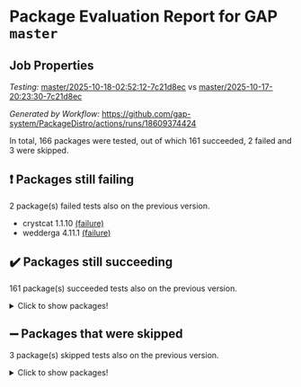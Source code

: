 # Package Evaluation Report for GAP `master`

## Job Properties

*Testing:* [master/2025-10-18-02:52:12-7c21d8ec](https://github.com/gap-system/PackageDistro/blob/data/reports/master/2025-10-18-02:52:12-7c21d8ec) vs [master/2025-10-17-20:23:30-7c21d8ec](https://github.com/gap-system/PackageDistro/blob/data/reports/master/2025-10-17-20:23:30-7c21d8ec)

*Generated by Workflow:* https://github.com/gap-system/PackageDistro/actions/runs/18609374424

In total, 166 packages were tested, out of which 161 succeeded, 2 failed and 3 were skipped.

## :exclamation: Packages still failing

2 package(s) failed tests also on the previous version.
- crystcat 1.1.10 [(failure)](https://github.com/gap-system/PackageDistro/actions/runs/18609374424/job/53064893782)
- wedderga 4.11.1 [(failure)](https://github.com/gap-system/PackageDistro/actions/runs/18609374424/job/53064894088)

## :heavy_check_mark: Packages still succeeding

161 package(s) succeeded tests also on the previous version.
<details><summary>Click to show packages!</summary>

- 4ti2interface 2024.11-01 [(success)](https://github.com/gap-system/PackageDistro/actions/runs/18609374424/job/53064893747)
- ace 5.7.0 [(success)](https://github.com/gap-system/PackageDistro/actions/runs/18609374424/job/53064893750)
- aclib 1.3.3 [(success)](https://github.com/gap-system/PackageDistro/actions/runs/18609374424/job/53064893757)
- agt 0.3.1 [(success)](https://github.com/gap-system/PackageDistro/actions/runs/18609374424/job/53064893751)
- alco 1.1.2 [(success)](https://github.com/gap-system/PackageDistro/actions/runs/18609374424/job/53064893754)
- alnuth 3.2.1 [(success)](https://github.com/gap-system/PackageDistro/actions/runs/18609374424/job/53064893761)
- anupq 3.3.2 [(success)](https://github.com/gap-system/PackageDistro/actions/runs/18609374424/job/53064893749)
- atlasrep 2.1.9 [(success)](https://github.com/gap-system/PackageDistro/actions/runs/18609374424/job/53064893766)
- autodoc 2025.10.16 [(success)](https://github.com/gap-system/PackageDistro/actions/runs/18609374424/job/53064893752)
- automata 1.16 [(success)](https://github.com/gap-system/PackageDistro/actions/runs/18609374424/job/53064893771)
- automgrp 1.3.3 [(success)](https://github.com/gap-system/PackageDistro/actions/runs/18609374424/job/53064893764)
- autpgrp 1.11.1 [(success)](https://github.com/gap-system/PackageDistro/actions/runs/18609374424/job/53064893763)
- cap 2025.09-04 [(success)](https://github.com/gap-system/PackageDistro/actions/runs/18609374424/job/53064893765)
- caratinterface 2.3.7 [(success)](https://github.com/gap-system/PackageDistro/actions/runs/18609374424/job/53064893772)
- cddinterface 2025.06.24 [(success)](https://github.com/gap-system/PackageDistro/actions/runs/18609374424/job/53064893762)
- circle 1.6.6 [(success)](https://github.com/gap-system/PackageDistro/actions/runs/18609374424/job/53064893769)
- classicpres 1.22 [(success)](https://github.com/gap-system/PackageDistro/actions/runs/18609374424/job/53064893768)
- cohomolo 1.6.12 [(success)](https://github.com/gap-system/PackageDistro/actions/runs/18609374424/job/53064893780)
- congruence 1.2.7 [(success)](https://github.com/gap-system/PackageDistro/actions/runs/18609374424/job/53064893776)
- corefreesub 0.6 [(success)](https://github.com/gap-system/PackageDistro/actions/runs/18609374424/job/53064893774)
- corelg 1.57 [(success)](https://github.com/gap-system/PackageDistro/actions/runs/18609374424/job/53064893785)
- crime 1.6 [(success)](https://github.com/gap-system/PackageDistro/actions/runs/18609374424/job/53064893787)
- crisp 1.4.8 [(success)](https://github.com/gap-system/PackageDistro/actions/runs/18609374424/job/53064893779)
- crypting 0.10.6 [(success)](https://github.com/gap-system/PackageDistro/actions/runs/18609374424/job/53064893793)
- cryst 4.1.30 [(success)](https://github.com/gap-system/PackageDistro/actions/runs/18609374424/job/53064893781)
- ctbllib 1.3.11 [(success)](https://github.com/gap-system/PackageDistro/actions/runs/18609374424/job/53064893796)
- cubefree 1.21 [(success)](https://github.com/gap-system/PackageDistro/actions/runs/18609374424/job/53064893794)
- curlinterface 2.4.2 [(success)](https://github.com/gap-system/PackageDistro/actions/runs/18609374424/job/53064893795)
- cvec 2.8.4 [(success)](https://github.com/gap-system/PackageDistro/actions/runs/18609374424/job/53064893801)
- datastructures 0.4.0 [(success)](https://github.com/gap-system/PackageDistro/actions/runs/18609374424/job/53064893806)
- deepthought 1.0.9 [(success)](https://github.com/gap-system/PackageDistro/actions/runs/18609374424/job/53064893805)
- design 1.8.2 [(success)](https://github.com/gap-system/PackageDistro/actions/runs/18609374424/job/53064893824)
- difsets 2.3.1 [(success)](https://github.com/gap-system/PackageDistro/actions/runs/18609374424/job/53064893807)
- digraphs 1.13.1 [(success)](https://github.com/gap-system/PackageDistro/actions/runs/18609374424/job/53064893809)
- edim 1.3.8 [(success)](https://github.com/gap-system/PackageDistro/actions/runs/18609374424/job/53064893822)
- example 4.4.1 [(success)](https://github.com/gap-system/PackageDistro/actions/runs/18609374424/job/53064893817)
- examplesforhomalg 2023.10-01 [(success)](https://github.com/gap-system/PackageDistro/actions/runs/18609374424/job/53064893821)
- factint 1.6.3 [(success)](https://github.com/gap-system/PackageDistro/actions/runs/18609374424/job/53064893843)
- ferret 1.0.15 [(success)](https://github.com/gap-system/PackageDistro/actions/runs/18609374424/job/53064893833)
- fga 1.5.0 [(success)](https://github.com/gap-system/PackageDistro/actions/runs/18609374424/job/53064893861)
- fining 1.5.6 [(success)](https://github.com/gap-system/PackageDistro/actions/runs/18609374424/job/53064893834)
- float 1.0.9 [(success)](https://github.com/gap-system/PackageDistro/actions/runs/18609374424/job/53064893842)
- format 1.4.4 [(success)](https://github.com/gap-system/PackageDistro/actions/runs/18609374424/job/53064893820)
- forms 1.2.13 [(success)](https://github.com/gap-system/PackageDistro/actions/runs/18609374424/job/53064893841)
- fplsa 1.2.7 [(success)](https://github.com/gap-system/PackageDistro/actions/runs/18609374424/job/53064893844)
- fr 2.4.13 [(success)](https://github.com/gap-system/PackageDistro/actions/runs/18609374424/job/53064893848)
- francy 2.0.3 [(success)](https://github.com/gap-system/PackageDistro/actions/runs/18609374424/job/53064893854)
- fwtree 1.3 [(success)](https://github.com/gap-system/PackageDistro/actions/runs/18609374424/job/53064893851)
- gapdoc 1.6.7 [(success)](https://github.com/gap-system/PackageDistro/actions/runs/18609374424/job/53064893865)
- gauss 2024.11-01 [(success)](https://github.com/gap-system/PackageDistro/actions/runs/18609374424/job/53064893849)
- gaussforhomalg 2024.08-01 [(success)](https://github.com/gap-system/PackageDistro/actions/runs/18609374424/job/53064893862)
- gbnp 1.1.0 [(success)](https://github.com/gap-system/PackageDistro/actions/runs/18609374424/job/53064893868)
- generalizedmorphismsforcap 2025.08-01 [(success)](https://github.com/gap-system/PackageDistro/actions/runs/18609374424/job/53064893859)
- genss 1.6.9 [(success)](https://github.com/gap-system/PackageDistro/actions/runs/18609374424/job/53064893873)
- gradedmodules 2024.12-01 [(success)](https://github.com/gap-system/PackageDistro/actions/runs/18609374424/job/53064893871)
- gradedringforhomalg 2024.07-01 [(success)](https://github.com/gap-system/PackageDistro/actions/runs/18609374424/job/53064893888)
- grape 4.9.3 [(success)](https://github.com/gap-system/PackageDistro/actions/runs/18609374424/job/53064893946)
- groupoids 1.79 [(success)](https://github.com/gap-system/PackageDistro/actions/runs/18609374424/job/53064893880)
- grpconst 2.6.5 [(success)](https://github.com/gap-system/PackageDistro/actions/runs/18609374424/job/53064893885)
- guarana 0.96.3 [(success)](https://github.com/gap-system/PackageDistro/actions/runs/18609374424/job/53064893876)
- guava 3.20 [(success)](https://github.com/gap-system/PackageDistro/actions/runs/18609374424/job/53064893878)
- hap 1.70 [(success)](https://github.com/gap-system/PackageDistro/actions/runs/18609374424/job/53064893879)
- hapcryst 0.1.15 [(success)](https://github.com/gap-system/PackageDistro/actions/runs/18609374424/job/53064893899)
- hecke 1.5.4 [(success)](https://github.com/gap-system/PackageDistro/actions/runs/18609374424/job/53064893897)
- help 4.0 [(success)](https://github.com/gap-system/PackageDistro/actions/runs/18609374424/job/53064893895)
- homalg 2024.01-01 [(success)](https://github.com/gap-system/PackageDistro/actions/runs/18609374424/job/53064893906)
- homalgtocas 2025.08-01 [(success)](https://github.com/gap-system/PackageDistro/actions/runs/18609374424/job/53064893901)
- ibnp 0.17 [(success)](https://github.com/gap-system/PackageDistro/actions/runs/18609374424/job/53064893921)
- idrel 2.49 [(success)](https://github.com/gap-system/PackageDistro/actions/runs/18609374424/job/53064893896)
- images 1.3.3 [(success)](https://github.com/gap-system/PackageDistro/actions/runs/18609374424/job/53064893900)
- inducereduce 1.3 [(success)](https://github.com/gap-system/PackageDistro/actions/runs/18609374424/job/53064893911)
- intpic 0.4.0 [(success)](https://github.com/gap-system/PackageDistro/actions/runs/18609374424/job/53064893909)
- io 4.9.3 [(success)](https://github.com/gap-system/PackageDistro/actions/runs/18609374424/job/53064893904)
- io_forhomalg 2023.02-04 [(success)](https://github.com/gap-system/PackageDistro/actions/runs/18609374424/job/53064893924)
- irredsol 1.4.4 [(success)](https://github.com/gap-system/PackageDistro/actions/runs/18609374424/job/53064893931)
- json 2.2.3 [(success)](https://github.com/gap-system/PackageDistro/actions/runs/18609374424/job/53064893927)
- jupyterkernel 1.5.1 [(success)](https://github.com/gap-system/PackageDistro/actions/runs/18609374424/job/53064893917)
- jupyterviz 1.5.6 [(success)](https://github.com/gap-system/PackageDistro/actions/runs/18609374424/job/53064893920)
- kan 1.37 [(success)](https://github.com/gap-system/PackageDistro/actions/runs/18609374424/job/53064893916)
- kbmag 1.5.11 [(success)](https://github.com/gap-system/PackageDistro/actions/runs/18609374424/job/53064893939)
- laguna 3.9.7 [(success)](https://github.com/gap-system/PackageDistro/actions/runs/18609374424/job/53064893938)
- liealgdb 2.3.0 [(success)](https://github.com/gap-system/PackageDistro/actions/runs/18609374424/job/53064893944)
- liepring 2.9.1 [(success)](https://github.com/gap-system/PackageDistro/actions/runs/18609374424/job/53064893942)
- liering 2.4.2 [(success)](https://github.com/gap-system/PackageDistro/actions/runs/18609374424/job/53064893949)
- linearalgebraforcap 2025.09-01 [(success)](https://github.com/gap-system/PackageDistro/actions/runs/18609374424/job/53064893953)
- lins 0.9 [(success)](https://github.com/gap-system/PackageDistro/actions/runs/18609374424/job/53064893948)
- localizeringforhomalg 2023.10-01 [(success)](https://github.com/gap-system/PackageDistro/actions/runs/18609374424/job/53064893936)
- loops 3.4.4 [(success)](https://github.com/gap-system/PackageDistro/actions/runs/18609374424/job/53064893955)
- lpres 1.1.1 [(success)](https://github.com/gap-system/PackageDistro/actions/runs/18609374424/job/53064893947)
- majoranaalgebras 1.5.2 [(success)](https://github.com/gap-system/PackageDistro/actions/runs/18609374424/job/53064893960)
- mapclass 1.4.6 [(success)](https://github.com/gap-system/PackageDistro/actions/runs/18609374424/job/53064893965)
- matgrp 0.72 [(success)](https://github.com/gap-system/PackageDistro/actions/runs/18609374424/job/53064893940)
- matricesforhomalg 2025.09-01 [(success)](https://github.com/gap-system/PackageDistro/actions/runs/18609374424/job/53064893969)
- modisom 3.0.0 [(success)](https://github.com/gap-system/PackageDistro/actions/runs/18609374424/job/53064893977)
- modulepresentationsforcap 2025.09-01 [(success)](https://github.com/gap-system/PackageDistro/actions/runs/18609374424/job/53064893961)
- modules 2024.12-01 [(success)](https://github.com/gap-system/PackageDistro/actions/runs/18609374424/job/53064893964)
- monoidalcategories 2025.08-02 [(success)](https://github.com/gap-system/PackageDistro/actions/runs/18609374424/job/53064893970)
- nconvex 2024.12-01 [(success)](https://github.com/gap-system/PackageDistro/actions/runs/18609374424/job/53064893952)
- nilmat 1.4.2 [(success)](https://github.com/gap-system/PackageDistro/actions/runs/18609374424/job/53064893967)
- nock 1.5 [(success)](https://github.com/gap-system/PackageDistro/actions/runs/18609374424/job/53064893959)
- normalizinterface 1.4.1 [(success)](https://github.com/gap-system/PackageDistro/actions/runs/18609374424/job/53064893973)
- nq 2.5.11 [(success)](https://github.com/gap-system/PackageDistro/actions/runs/18609374424/job/53064893978)
- numericalsgps 1.4.0 [(success)](https://github.com/gap-system/PackageDistro/actions/runs/18609374424/job/53064893975)
- openmath 11.5.3 [(success)](https://github.com/gap-system/PackageDistro/actions/runs/18609374424/job/53064893980)
- orb 5.0.1 [(success)](https://github.com/gap-system/PackageDistro/actions/runs/18609374424/job/53064893981)
- packagemanager 1.6.3 [(success)](https://github.com/gap-system/PackageDistro/actions/runs/18609374424/job/53064893993)
- patternclass 2.4.5 [(success)](https://github.com/gap-system/PackageDistro/actions/runs/18609374424/job/53064893989)
- permut 2.0.5 [(success)](https://github.com/gap-system/PackageDistro/actions/runs/18609374424/job/53064894038)
- polenta 1.3.11 [(success)](https://github.com/gap-system/PackageDistro/actions/runs/18609374424/job/53064893991)
- polycyclic 2.17 [(success)](https://github.com/gap-system/PackageDistro/actions/runs/18609374424/job/53064893987)
- polymaking 0.8.7 [(success)](https://github.com/gap-system/PackageDistro/actions/runs/18609374424/job/53064894006)
- primgrp 4.0.1 [(success)](https://github.com/gap-system/PackageDistro/actions/runs/18609374424/job/53064893986)
- profiling 2.6.2 [(success)](https://github.com/gap-system/PackageDistro/actions/runs/18609374424/job/53064893995)
- qdistrnd 0.9.5 [(success)](https://github.com/gap-system/PackageDistro/actions/runs/18609374424/job/53064893984)
- qpa 1.35 [(success)](https://github.com/gap-system/PackageDistro/actions/runs/18609374424/job/53064894026)
- quagroup 1.8.4 [(success)](https://github.com/gap-system/PackageDistro/actions/runs/18609374424/job/53064894005)
- radiroot 2.9 [(success)](https://github.com/gap-system/PackageDistro/actions/runs/18609374424/job/53064894001)
- rcwa 4.8.0 [(success)](https://github.com/gap-system/PackageDistro/actions/runs/18609374424/job/53064893997)
- rds 1.9 [(success)](https://github.com/gap-system/PackageDistro/actions/runs/18609374424/job/53064894020)
- recog 1.4.4 [(success)](https://github.com/gap-system/PackageDistro/actions/runs/18609374424/job/53064894009)
- repndecomp 1.3.1 [(success)](https://github.com/gap-system/PackageDistro/actions/runs/18609374424/job/53064894008)
- repsn 3.1.2 [(success)](https://github.com/gap-system/PackageDistro/actions/runs/18609374424/job/53064894004)
- resclasses 4.7.4 [(success)](https://github.com/gap-system/PackageDistro/actions/runs/18609374424/job/53064894018)
- ringsforhomalg 2024.11-02 [(success)](https://github.com/gap-system/PackageDistro/actions/runs/18609374424/job/53064894032)
- sco 2023.08-01 [(success)](https://github.com/gap-system/PackageDistro/actions/runs/18609374424/job/53064894025)
- scscp 2.4.4 [(success)](https://github.com/gap-system/PackageDistro/actions/runs/18609374424/job/53064894031)
- semigroups 5.5.4 [(success)](https://github.com/gap-system/PackageDistro/actions/runs/18609374424/job/53064894023)
- sglppow 2.4 [(success)](https://github.com/gap-system/PackageDistro/actions/runs/18609374424/job/53064894019)
- sgpviz 0.999.6 [(success)](https://github.com/gap-system/PackageDistro/actions/runs/18609374424/job/53064894027)
- simpcomp 2.1.14 [(success)](https://github.com/gap-system/PackageDistro/actions/runs/18609374424/job/53064894045)
- singular 2025.08.26 [(success)](https://github.com/gap-system/PackageDistro/actions/runs/18609374424/job/53064894036)
- sl2reps 1.1 [(success)](https://github.com/gap-system/PackageDistro/actions/runs/18609374424/job/53064894030)
- sla 1.6.2 [(success)](https://github.com/gap-system/PackageDistro/actions/runs/18609374424/job/53064894033)
- smallantimagmas 0.5.1 [(success)](https://github.com/gap-system/PackageDistro/actions/runs/18609374424/job/53064894040)
- smallclassnr 1.4.2 [(success)](https://github.com/gap-system/PackageDistro/actions/runs/18609374424/job/53064894042)
- smallgrp 1.5.4 [(success)](https://github.com/gap-system/PackageDistro/actions/runs/18609374424/job/53064894058)
- smallsemi 0.7.2 [(success)](https://github.com/gap-system/PackageDistro/actions/runs/18609374424/job/53064894043)
- sonata 2.9.7 [(success)](https://github.com/gap-system/PackageDistro/actions/runs/18609374424/job/53064894054)
- sophus 1.27 [(success)](https://github.com/gap-system/PackageDistro/actions/runs/18609374424/job/53064894059)
- sotgrps 1.3 [(success)](https://github.com/gap-system/PackageDistro/actions/runs/18609374424/job/53064894048)
- spinsym 1.5.2 [(success)](https://github.com/gap-system/PackageDistro/actions/runs/18609374424/job/53064894057)
- standardff 1.0 [(success)](https://github.com/gap-system/PackageDistro/actions/runs/18609374424/job/53064894052)
- symbcompcc 1.3.2 [(success)](https://github.com/gap-system/PackageDistro/actions/runs/18609374424/job/53064894064)
- thelma 1.3 [(success)](https://github.com/gap-system/PackageDistro/actions/runs/18609374424/job/53064894055)
- tomlib 1.2.11 [(success)](https://github.com/gap-system/PackageDistro/actions/runs/18609374424/job/53064894056)
- toolsforhomalg 2025.05-01 [(success)](https://github.com/gap-system/PackageDistro/actions/runs/18609374424/job/53064894075)
- toric 1.9.6 [(success)](https://github.com/gap-system/PackageDistro/actions/runs/18609374424/job/53064894060)
- transgrp 3.6.5 [(success)](https://github.com/gap-system/PackageDistro/actions/runs/18609374424/job/53064894062)
- twistedconjugacy 3.1.1 [(success)](https://github.com/gap-system/PackageDistro/actions/runs/18609374424/job/53064894071)
- typeset 1.2.3 [(success)](https://github.com/gap-system/PackageDistro/actions/runs/18609374424/job/53064894063)
- ugaly 4.1.3 [(success)](https://github.com/gap-system/PackageDistro/actions/runs/18609374424/job/53064894066)
- unipot 1.6 [(success)](https://github.com/gap-system/PackageDistro/actions/runs/18609374424/job/53064894070)
- unitlib 5.0.0 [(success)](https://github.com/gap-system/PackageDistro/actions/runs/18609374424/job/53064894076)
- utils 0.92 [(success)](https://github.com/gap-system/PackageDistro/actions/runs/18609374424/job/53064894086)
- uuid 0.7 [(success)](https://github.com/gap-system/PackageDistro/actions/runs/18609374424/job/53064894105)
- walrus 0.9991 [(success)](https://github.com/gap-system/PackageDistro/actions/runs/18609374424/job/53064894082)
- wpe 0.8 [(success)](https://github.com/gap-system/PackageDistro/actions/runs/18609374424/job/53064894078)
- xmod 2.95 [(success)](https://github.com/gap-system/PackageDistro/actions/runs/18609374424/job/53064894100)
- xmodalg 1.32 [(success)](https://github.com/gap-system/PackageDistro/actions/runs/18609374424/job/53064894094)
- yangbaxter 0.10.7 [(success)](https://github.com/gap-system/PackageDistro/actions/runs/18609374424/job/53064894090)
- zeromqinterface 0.17 [(success)](https://github.com/gap-system/PackageDistro/actions/runs/18609374424/job/53064894096)
</details>

## :heavy_minus_sign: Packages that were skipped

3 package(s) skipped tests also on the previous version.
<details><summary>Click to show packages!</summary>

- browse 1.8.21 [(skipped)](https://github.com/gap-system/PackageDistro/actions/runs/18609374424/job/53064618717)
- itc 1.5.1 [(skipped)](https://github.com/gap-system/PackageDistro/actions/runs/18609374424/job/53064618717)
- xgap 4.33 [(skipped)](https://github.com/gap-system/PackageDistro/actions/runs/18609374424/job/53064618717)
</details>

